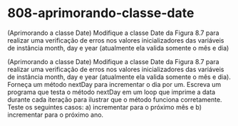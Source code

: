 # 808-aprimorando-classe-date
(Aprimorando a classe Date) Modifique a classe Date da Figura 8.7 para realizar uma verificação de erros nos valores inicializadores das variáveis de instância month, day e year (atualmente ela valida somente o mês e dia)


(Aprimorando a classe Date) Modifique a classe Date da Figura 8.7 para realizar uma verificação de erros nos valores inicializadores
das variáveis de instância month, day e year (atualmente ela valida somente o mês e dia). Forneça um método nextDay para incrementar o dia por um. Escreva um programa que testa o método nextDay em um loop que imprime a data durante cada iteração para ilustrar
que o método funciona corretamente. Teste os seguintes casos:
a) incrementar para o próximo mês e
b) incrementar para o próximo ano.
